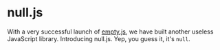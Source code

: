 # null.js

With a very successful launch of <a href="https://github.com/stack247/empty.js">empty.js</a>, we have built another useless JavaScript library. Introducing null.js. Yep, you guess it, it's `null`.
